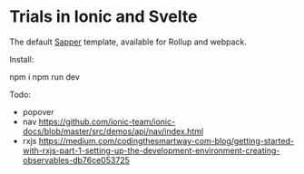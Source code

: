 # Trials in Ionic and Svelte

The default [Sapper](https://github.com/sveltejs/sapper) template, available for Rollup and webpack.

Install:

npm i
npm run dev

Todo:

- popover
- nav https://github.com/ionic-team/ionic-docs/blob/master/src/demos/api/nav/index.html
- rxjs https://medium.com/codingthesmartway-com-blog/getting-started-with-rxjs-part-1-setting-up-the-development-environment-creating-observables-db76ce053725
